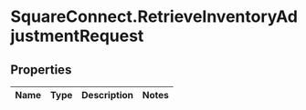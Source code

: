 # SquareConnect.RetrieveInventoryAdjustmentRequest

## Properties
Name | Type | Description | Notes
------------ | ------------- | ------------- | -------------


